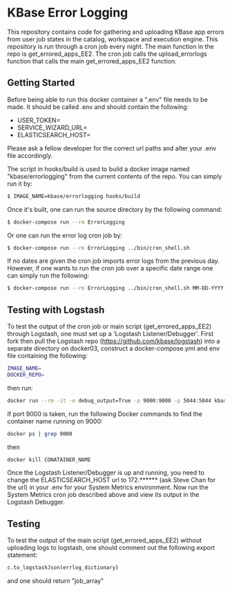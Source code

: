 # KBase Error Logging

This repository contains code for gathering and uploading KBase app errors from user job
states in the catalog, workspace and execution engine. This repository is run through a cron job every night.
The main function in the repo is get_errored_apps_EE2. 
The cron job calls the upload_errorlogs function that calls the main get_errored_apps_EE2 function. 

## Getting Started
Before being able to run this docker container a ".env" file needs to be made. 
It should be called .env and should contain the following:

* USER_TOKEN=<TOKEN>
* SERVICE_WIZARD_URL=<URL>
* ELASTICSEARCH_HOST=<URL>

Please ask a fellow developer for the correct url paths and alter your .env 
file accordingly. 

The script in hooks/build is used to build a docker image named "kbase/errorlogging" 
from the current contents of the repo. You can simply run it by:
```sh
$ IMAGE_NAME=kbase/errorlogging hooks/build
```
Once it's built, one can run the source directory by the following command:
```sh
$ docker-compose run --rm ErrorLogging
```
Or one can run the error log cron job by:
```sh
$ docker-compose run --rm ErrorLogging ../bin/cron_shell.sh
```
If no dates are given the cron job imports error logs from the previous day. However,
if one wants to run the cron job over a specific date range one can simply 
run the following:
```sh
$ docker-compose run --rm ErrorLogging ../bin/cron_shell.sh MM-DD-YYYY MM-DD-YYYY
```
## Testing with Logstash
To test the output of the cron job or main script (get_errored_apps_EE2) through Logstash, one must set up a 'Logstash Listener/Debugger'.
First fork then pull the Logstash repo (https://github.com/kbase/logstash) into a separate directory on docker03, construct a docker-compose.yml and env file containing the following:
```sh
IMAGE_NAME=
DOCKER_REPO=
``` 
then run:
```sh
docker run --rm -it -e debug_output=True -p 9000:9000 -p 5044:5044 kbase/logstash
```
If port 9000 is taken, run the following Docker commands to find the container name running on 9000:
```sh
docker ps | grep 9000
```
then 
```sh
docker kill CONATAINER_NAME
```
Once the Logstash Listener/Debugger is up and running, you need to change the ELASTICSEARCH_HOST url to 172.****** (ask Steve Chan for the url) 
in your .env for your System Metrics environment. Now run the System Metrics cron job described above and view 
its output in the Logstash Debugger. 

## Testing
To test the output of the main script (get_errored_apps_EE2) without uploading logs to
logstash, one should comment out the following export statement:
```sh
c.to_logstashJson(errlog_dictionary)
```
and one should return "job_array"

